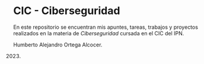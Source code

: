 # CIC - Ciberseguridad

En este repositorio se encuentran mis apuntes, tareas, trabajos y proyectos
realizados en la materia de _Ciberseguridad_ cursada en el CIC del IPN.

Humberto Alejandro Ortega Alcocer.

2023.
